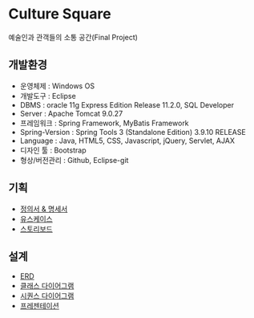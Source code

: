 # Culture Square
 예술인과 관객들의 소통 공간(Final Project)

## 개발환경
 - 운영체제 : Windows OS
 - 개발도구 :  Eclipse
 - DBMS : oracle 11g Express Edition Release 11.2.0, SQL Developer
 - Server : Apache Tomcat 9.0.27
 - 프레임워크 : Spring Framework, MyBatis Framework
 - Spring-Version : Spring Tools 3 (Standalone Edition) 3.9.10 RELEASE
 - Language : Java, HTML5, CSS, Javascript, jQuery, Servlet, AJAX
 - 디자인 툴 : Bootstrap
 - 형상/버전관리 : Github, Eclipse-git

## 기획
 - [정의서 & 명세서](https://docs.google.com/spreadsheets/d/167e-6j4eUluj4cIkcDfRDHG3Jqw5w-OQQ9IDYHTfay8/edit?usp=sharing)
 - [유스케이스](https://drive.google.com/file/d/1p7VGLQkTUHz9xV_W4lKUR9R4I5M2Qm2l/view?usp=sharing)
 - [스토리보드](https://ovenapp.io/view/4c147pbxfOcus3WnwbudDdnec6BXwMZp/)

## 설계
 - [ERD](https://drive.google.com/file/d/1Ldww0Cu9WYo_Kk_RnEaRJcmfebiUKGVQ/view?usp=sharing)
 - [클래스 다이어그램](https://drive.google.com/file/d/1UjhxlexjYKG27VQoSMCH1Zv0-1Si7s58/view?usp=sharing)
 - [시퀀스 다이어그램](https://drive.google.com/file/d/13o5Hlct6fBiOClBDSkQv2AVEdnlB9bjU/view?usp=sharing)
 - [프레젠테이션](https://docs.google.com/presentation/d/14epewdQK--uipvAOKSmaIV7I4HzRtXffyAeOtkIrKiY/edit#slide=id.p1)
